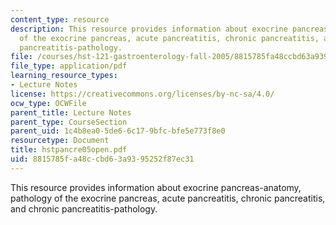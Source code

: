 ```yaml
---
content_type: resource
description: This resource provides information about exocrine pancreas-anatomy, pathology
  of the exocrine pancreas, acute pancreatitis, chronic pancreatitis, and chronic
  pancreatitis-pathology.
file: /courses/hst-121-gastroenterology-fall-2005/8815785fa48ccbd63a9395252f87ec31_hstpancre05open.pdf
file_type: application/pdf
learning_resource_types:
- Lecture Notes
license: https://creativecommons.org/licenses/by-nc-sa/4.0/
ocw_type: OCWFile
parent_title: Lecture Notes
parent_type: CourseSection
parent_uid: 1c4b8ea0-5de6-6c17-9bfc-bfe5e773f8e0
resourcetype: Document
title: hstpancre05open.pdf
uid: 8815785f-a48c-cbd6-3a93-95252f87ec31
---
```

This resource provides information about exocrine pancreas-anatomy, pathology of the exocrine pancreas, acute pancreatitis, chronic pancreatitis, and chronic pancreatitis-pathology.